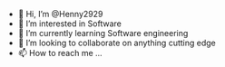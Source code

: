 - 👋 Hi, I’m @Henny2929
- 👀 I’m interested in Software
- 🌱 I’m currently learning Software engineering
- 💞️ I’m looking to collaborate on anything cutting edge
- 📫 How to reach me ...

<!---
Henny2929/Henny2929 is a ✨ special ✨ repository because its `README.md` (this file) appears on your GitHub profile.
You can click the Preview link to take a look at your changes.
--->
